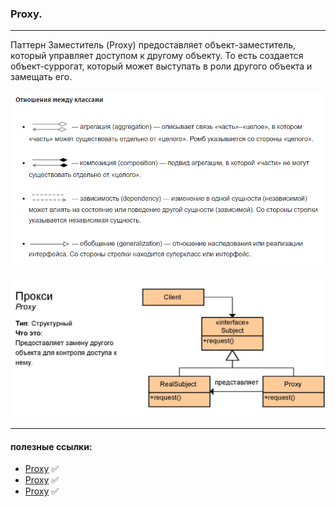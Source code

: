 ### Proxy.

---

Паттерн Заместитель (Proxy) предоставляет объект-заместитель, который управляет доступом к другому объекту. То есть создается объект-суррогат, который может выступать в роли другого объекта и замещать его.

![Patterns](https://github.com/georgedem975/georgedem975/blob/master/assets/relationships%20between%20classes.png)

![Proxy](https://github.com/georgedem975/georgedem975/blob/master/assets/proxy.jpg)

---

#### полезные ссылки:
+ [Proxy](https://ru.wikipedia.org/wiki/Заместитель_(шаблон_проектирования)) ✅
+ [Proxy](https://habr.com/ru/post/88722/) ✅
+ [Proxy](https://metanit.com/sharp/patterns/4.5.php) ✅